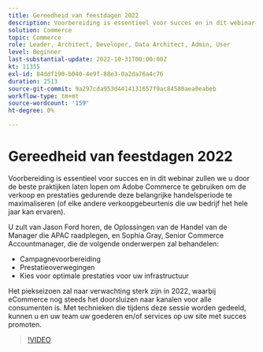 ```yaml
---
title: Gereedheid van feestdagen 2022
description: Voorbereiding is essentieel voor succes en in dit webinar zullen we u door de beste praktijken laten lopen om Adobe Commerce te gebruiken om de verkoop en prestaties gedurende deze belangrijke handelsperiode te maximaliseren.
solution: Commerce
topic: Commerce
role: Leader, Architect, Developer, Data Architect, Admin, User
level: Beginner
last-substantial-update: 2022-10-31T00:00:00Z
kt: 11355
exl-id: 84ddf190-b040-4e9f-88e3-0a2da76a4c76
duration: 2513
source-git-commit: 9a297cda953d4414131657f9ac84580aea0eabeb
workflow-type: tm+mt
source-wordcount: '159'
ht-degree: 0%

---
```


# Gereedheid van feestdagen 2022

Voorbereiding is essentieel voor succes en in dit webinar zullen we u door de beste praktijken laten lopen om Adobe Commerce te gebruiken om de verkoop en prestaties gedurende deze belangrijke handelsperiode te maximaliseren (of elke andere verkoopgebeurtenis die uw bedrijf het hele jaar kan ervaren).

U zult van Jason Ford horen, de Oplossingen van de Handel van de Manager die APAC raadplegen, en Sophia Gray, Senior Commerce Accountmanager, die de volgende onderwerpen zal behandelen:

* Campagnevoorbereiding
* Prestatieoverwegingen
* Kies voor optimale prestaties voor uw infrastructuur

Het piekseizoen zal naar verwachting sterk zijn in 2022, waarbij eCommerce nog steeds het doorsluizen naar kanalen voor alle consumenten is. Met technieken die tijdens deze sessie worden gedeeld, kunnen u en uw team uw goederen en/of services op uw site met succes promoten.

>[!VIDEO](https://video.tv.adobe.com/v/3410542/?quality=12&learn=on)
